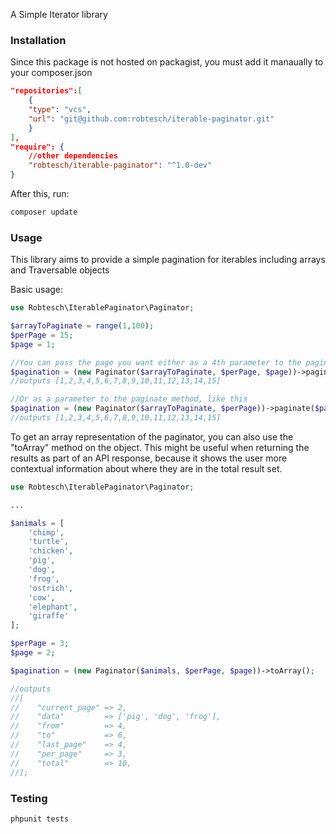 A Simple Iterator library

### Installation

Since this package is not hosted on packagist, you must add it manaually to your composer.json

```json
"repositories":[
    {
    "type": "vcs",
    "url": "git@github.com:robtesch/iterable-paginator.git"
    }
],
"require": {
    //other dependencies
    "robtesch/iterable-paginator": "^1.0-dev"
}
```

After this, run:

```bash
composer update
```

### Usage

This library aims to provide a simple pagination for iterables including arrays and Traversable objects

Basic usage:

```php
use Robtesch\IterablePaginator\Paginator;

$arrayToPaginate = range(1,100);
$perPage = 15;
$page = 1;

//You can pass the page you want either as a 4th parameter to the paginator like this
$pagination = (new Paginator($arrayToPaginate, $perPage, $page))->paginate();
//outputs [1,2,3,4,5,6,7,8,9,10,11,12,13,14,15]

//Or as a parameter to the paginate method, like this
$pagination = (new Paginator($arrayToPaginate, $perPage))->paginate($page);
//outputs [1,2,3,4,5,6,7,8,9,10,11,12,13,14,15]
```

To get an array representation of the paginator, you can also use the "toArray" method on the object. This might be useful when returning the results as part of an API response,
because it shows the user more contextual information about where they are in the total result set.

```php
use Robtesch\IterablePaginator\Paginator;

...

$animals = [
    'chimp',
    'turtle',
    'chicken',
    'pig',
    'dog',
    'frog',
    'ostrich',
    'cow',
    'elephant',
    'giraffe'
];

$perPage = 3;
$page = 2;

$pagination = (new Paginator($animals, $perPage, $page))->toArray();

//outputs
//[
//    "current_page" => 2,
//    "data"         => ['pig', 'dog', 'frog'],
//    "from"         => 4,
//    "to"           => 6,
//    "last_page"    => 4,
//    "per_page"     => 3,
//    "total"        => 10,
//];

```

### Testing

```bash
phpunit tests
```
